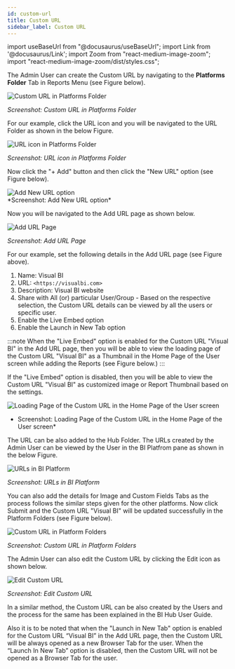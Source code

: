 ```yaml
---
id: custom-url
title: Custom URL
sidebar_label: Custom URL
---
```


import useBaseUrl from "@docusaurus/useBaseUrl";
import Link from '@docusaurus/Link';
import Zoom from "react-medium-image-zoom";
import "react-medium-image-zoom/dist/styles.css";

The Admin User can create the Custom URL by navigating to the **Platforms Folder** Tab in Reports Menu (see Figure below).

  <div style={{textAlign: 'center'}}>
    <Zoom>
      <img alt="Custom URL in Platforms Folder" src={useBaseUrl('doc-images/admin-guide/admin-functions/custom-url/csu1.png')}/>
    </Zoom>
  </div>

  *Screenshot: Custom URL in Platforms Folder*

For our example, click the URL icon and you will be navigated to the URL Folder as shown in the below Figure.
  <div style={{textAlign: 'center'}}>
    <Zoom>
      <img alt="URL icon in Platforms Folder" src={useBaseUrl('doc-images/admin-guide/admin-functions/custom-url/csu2.png')}/>
    </Zoom>
  </div>

  *Screenshot: URL icon in Platforms Folder*

Now click the "+ Add" button and then click the "New URL" option (see Figure below).
  <div style={{textAlign: 'center'}}>
    <Zoom>
      <img alt="Add New URL option" src={useBaseUrl('doc-images/admin-guide/admin-functions/custom-url/csu3.png')}/>
    </Zoom>
  </div>
  *Screenshot: Add New URL option*

Now you will be navigated to the Add URL page as shown below.
  <div style={{textAlign: 'center'}}>
    <Zoom>
      <img alt="Add URL Page" src={useBaseUrl('doc-images/admin-guide/admin-functions/custom-url/csu4.png')}/>
    </Zoom>
  </div>

  *Screenshot: Add URL Page*

For our example, set the following details in the Add URL page (see Figure above).

1. Name: Visual BI
1. URL: `<https://visualbi.com>`
1. Description: Visual BI website
1. Share with All (or) particular User/Group - Based on the respective selection, the Custom URL details can be viewed by all the users or specific user.
1. Enable the Live Embed option
1. Enable the Launch in New Tab option

:::note
When the "Live Embed" option is enabled for the Custom URL "Visual BI" in the Add URL page, then you will be able to view the loading page of the Custom URL "Visual BI" as a Thumbnail in the Home Page of the User screen while adding the Reports (see Figure below.)
:::

If the "Live Embed" option is disabled, then you will be able to view the Custom URL "Visual BI" as customized image or Report Thumbnail based on the settings.
  <div style={{textAlign: 'center'}}>
    <Zoom>
      <img alt="Loading Page of the Custom URL in the Home Page of the User screen" src={useBaseUrl('doc-images/admin-guide/admin-functions/custom-url/lee1.png')}/>
    </Zoom>
  </div>

  * Screenshot: Loading Page of the Custom URL in the Home Page of the User screen*

The URL can be also added to the Hub Folder. The URLs created by the Admin User can be viewed by the User in the BI Platfrom pane as shown in the below Figure.
  <div style={{textAlign: 'center'}}>
    <Zoom>
      <img alt="URLs in BI Platform" src={useBaseUrl('doc-images/admin-guide/admin-functions/custom-url/crl1.png')}/>
    </Zoom>
  </div>

  *Screenshot: URLs in BI Platform*

You can also add the details for Image and Custom Fields Tabs as the process follows the similar steps given for the other platforms. Now click Submit and the Custom URL "Visual BI" will be updated successfully in the Platform Folders (see Figure below).
  <div style={{textAlign: 'center'}}>
    <Zoom>
      <img alt="Custom URL in Platform Folders" src={useBaseUrl('doc-images/admin-guide/admin-functions/custom-url/csu5.png')}/>
    </Zoom>
  </div>

  *Screenshot: Custom URL in Platform Folders*

The Admin User can also edit the Custom URL by clicking the Edit icon as shown below.
  <div style={{textAlign: 'center'}}>
    <Zoom>
      <img alt="Edit Custom URL" src={useBaseUrl('doc-images/admin-guide/admin-functions/custom-url/csu5a.png')}/>
    </Zoom>
  </div>

  *Screenshot: Edit Custom URL*

In a similar method, the Custom URL can be also created by the Users and the process for the same has been explained in the BI Hub User Guide.

Also it is to be noted that when the "Launch in New Tab" option is enabled for the Custom URL “Visual BI” in the Add URL page, then the Custom URL will be always opened as a new Browser Tab for the user. When the “Launch In New Tab” option is disabled, then the Custom URL will not be opened as a Browser Tab for the user.
